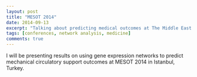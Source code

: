 ```yaml
---
layout: post
title: "MESOT 2014"
date: 2014-09-13
excerpt: "Talking about predicting medical outcomes at The Middle East Society for Organ Transplantation (MESOT) in Istanbul, Turkey."
tags: [conferences, network analysis, medicine]
comments: true
---
```


I will be presenting results on using gene expression networks to predict mechanical circulatory support outcomes at MESOT 2014 in Istanbul, Turkey.


